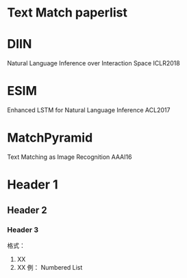 # Text Match paperlist


# DIIN
Natural Language Inference over Interaction Space
ICLR2018

# ESIM
Enhanced LSTM for Natural Language Inference
ACL2017

# MatchPyramid
Text Matching as Image Recognition
AAAI16

# Header 1
## Header 2
### Header 3

格式：
1. XX
2. XX
例：
Numbered
List
